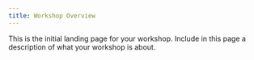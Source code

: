 ```yaml
---
title: Workshop Overview
---
```


This is the initial landing page for your workshop. Include in this page a description of what your workshop is about.
